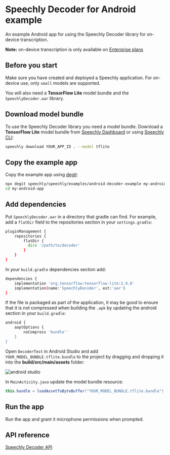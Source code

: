 # Speechly Decoder for Android example

An example Android app for using the Speechly Decoder library for on-device transcription.

**Note:** on-device transcription is only available on [Enterprise plans](https://www.speechly.com/pricing)

## Before you start

Make sure you have created and deployed a Speechly application. For on-device use, only `small` models are supported.

You will also need a **TensorFlow Lite** model bundle and the `SpeechlyDecoder.aar` library.

## Download model bundle

To use the Speechly Decoder library you need a model bundle. Download a **TensorFlow Lite** model bundle from [Speechly Dashboard](https://api.speechly.com/dashboard) or using [Speechly CLI](https://github.com/speechly/cli):

```bash 
speechly download YOUR_APP_ID . --model tflite
```

## Copy the example app

Copy the example app using [degit](https://github.com/Rich-Harris/degit):

```bash
npx degit speechly/speechly/examples/android-decoder-example my-android-app
cd my-android-app
```

## Add dependencies

Put `SpeechlyDecoder.aar` in a directory that gradle can find. For example, add a `flatDir` field to the repositories section in your `settings.gradle`:

```bash
pluginManagement {
    repositories {
        flatDir {
          dirs '/path/to/decoder'
        }
    }
}
```

In your `build.gradle` dependencies section add:

```bash
dependencies {
    implementation 'org.tensorflow:tensorflow-lite:2.9.0'
    implementation(name:'SpeechlyDecoder', ext:'aar')
}
```

If the file is packaged as part of the application, it may be good to ensure that it is not compressed when building the `.apk` by updating the android section in your `build.gradle`:

```bash
android {
    aaptOptions {
        noCompress 'bundle''
    }
}
```

Open `DecoderTest` in Android Studio and add `YOUR_MODEL_BUNDLE.tflite.bundle` to the project by dragging and dropping it into the **build/src/main/assets** folder:

![android studio](https://docs.speechly.com/assets/images/android-studio-40a3fd8a2c541125b3aa76cce66552cd.png)

In `MainActicity.java` update the model bundle resource:

```java
this.bundle = loadAssetToByteBuffer("YOUR_MODEL_BUNDLE.tflite.bundle");
```

## Run the app

Run the app and grant it microphone permissions when prompted.

## API reference

[Speechly Decoder API](https://docs.speechly.com/reference/decoder/)
